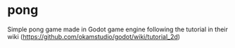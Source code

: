 # pong
Simple pong game made in Godot game engine following the tutorial in their wiki (https://github.com/okamstudio/godot/wiki/tutorial_2d)
